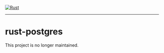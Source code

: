 [![Rust](https://github.com/Grimgrams/rust-postgres/actions/workflows/rust.yml/badge.svg)](https://github.com/Grimgrams/rust-postgres/actions/workflows/rust.yml)

----
# rust-postgres
This project is no longer maintained.
